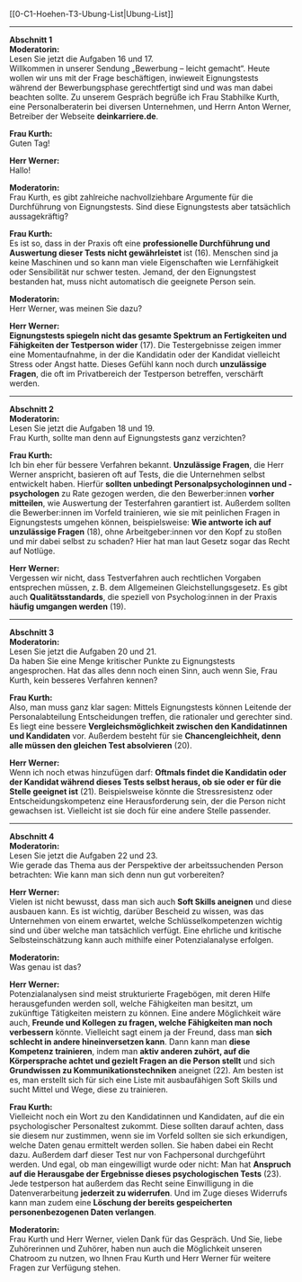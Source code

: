[[0-C1-Hoehen-T3-Ubung-List|Ubung-List]]

---

**Abschnitt 1**  
**Moderatorin:**  
Lesen Sie jetzt die Aufgaben 16 und 17.  
Willkommen in unserer Sendung „Bewerbung – leicht gemacht“. Heute wollen wir uns mit der Frage beschäftigen, inwieweit Eignungstests während der Bewerbungsphase gerechtfertigt sind und was man dabei beachten sollte. Zu unserem Gespräch begrüße ich Frau Stabhilke Kurth, eine Personalberaterin bei diversen Unternehmen, und Herrn Anton Werner, Betreiber der Webseite **deinkarriere.de**.  

**Frau Kurth:**  
Guten Tag!  

**Herr Werner:**  
Hallo!  

**Moderatorin:**  
Frau Kurth, es gibt zahlreiche nachvollziehbare Argumente für die Durchführung von Eignungstests. Sind diese Eignungstests aber tatsächlich aussagekräftig?  

**Frau Kurth:**  
Es ist so, dass in der Praxis oft eine **professionelle Durchführung und Auswertung dieser Tests nicht gewährleistet** ist (16). Menschen sind ja keine Maschinen und so kann man viele Eigenschaften wie Lernfähigkeit oder Sensibilität nur schwer testen. Jemand, der den Eignungstest bestanden hat, muss nicht automatisch die geeignete Person sein.  

**Moderatorin:**  
Herr Werner, was meinen Sie dazu?  

**Herr Werner:**  
**Eignungstests spiegeln nicht das gesamte Spektrum an Fertigkeiten und Fähigkeiten der Testperson wider** (17). Die Testergebnisse zeigen immer eine Momentaufnahme, in der die Kandidatin oder der Kandidat vielleicht Stress oder Angst hatte. Dieses Gefühl kann noch durch **unzulässige Fragen**, die oft im Privatbereich der Testperson betreffen, verschärft werden.  

---

**Abschnitt 2**  
**Moderatorin:**  
Lesen Sie jetzt die Aufgaben 18 und 19.  
Frau Kurth, sollte man denn auf Eignungstests ganz verzichten?  

**Frau Kurth:**  
Ich bin eher für bessere Verfahren bekannt. **Unzulässige Fragen**, die Herr Werner anspricht, basieren oft auf Tests, die die Unternehmen selbst entwickelt haben. Hierfür **sollten unbedingt Personalpsychologinnen und -psychologen** zu Rate gezogen werden, die den Bewerber:innen **vorher mitteilen**, wie Auswertung der Testerfahren garantiert ist. Außerdem sollten die Bewerber:innen im Vorfeld trainieren, wie sie mit peinlichen Fragen in Eignungstests umgehen können, beispielsweise: **Wie antworte ich auf unzulässige Fragen** (18), ohne Arbeitgeber:innen vor den Kopf zu stoßen und mir dabei selbst zu schaden? Hier hat man laut Gesetz sogar das Recht auf Notlüge.  

**Herr Werner:**  
Vergessen wir nicht, dass Testverfahren auch rechtlichen Vorgaben entsprechen müssen, z. B. dem Allgemeinen Gleichstellungsgesetz. Es gibt auch **Qualitätsstandards**, die speziell von Psycholog:innen in der Praxis **häufig umgangen werden** (19).  

---

**Abschnitt 3**  
**Moderatorin:**  
Lesen Sie jetzt die Aufgaben 20 und 21.  
Da haben Sie eine Menge kritischer Punkte zu Eignungstests angesprochen. Hat das alles denn noch einen Sinn, auch wenn Sie, Frau Kurth, kein besseres Verfahren kennen?  

**Frau Kurth:**  
Also, man muss ganz klar sagen: Mittels Eignungstests können Leitende der Personalabteilung Entscheidungen treffen, die rationaler und gerechter sind. Es liegt eine bessere **Vergleichsmöglichkeit zwischen den Kandidatinnen und Kandidaten** vor. Außerdem besteht für sie **Chancengleichheit, denn alle müssen den gleichen Test absolvieren** (20).  

**Herr Werner:**  
Wenn ich noch etwas hinzufügen darf: **Oftmals findet die Kandidatin oder der Kandidat während dieses Tests selbst heraus, ob sie oder er für die Stelle geeignet ist** (21). Beispielsweise könnte die Stressresistenz oder Entscheidungskompetenz eine Herausforderung sein, der die Person nicht gewachsen ist. Vielleicht ist sie doch für eine andere Stelle passender.  

---

**Abschnitt 4**  
**Moderatorin:**  
Lesen Sie jetzt die Aufgaben 22 und 23.  
Wie gerade das Thema aus der Perspektive der arbeitssuchenden Person betrachten: Wie kann man sich denn nun gut vorbereiten?  

**Herr Werner:**  
Vielen ist nicht bewusst, dass man sich auch **Soft Skills aneignen** und diese ausbauen kann. Es ist wichtig, darüber Bescheid zu wissen, was das Unternehmen von einem erwartet, welche Schlüsselkompetenzen wichtig sind und über welche man tatsächlich verfügt. Eine ehrliche und kritische Selbsteinschätzung kann auch mithilfe einer Potenzialanalyse erfolgen.  

**Moderatorin:**  
Was genau ist das?  

**Herr Werner:**  
Potenzialanalysen sind meist strukturierte Fragebögen, mit deren Hilfe herausgefunden werden soll, welche Fähigkeiten man besitzt, um zukünftige Tätigkeiten meistern zu können. Eine andere Möglichkeit wäre auch, **Freunde und Kollegen zu fragen, welche Fähigkeiten man noch verbessern** könnte. Vielleicht sagt einem ja der Freund, dass man **sich schlecht in andere hineinversetzen kann**. Dann kann man **diese Kompetenz trainieren**, indem man **aktiv anderen zuhört, auf die Körpersprache achtet und gezielt Fragen an die Person stellt** und sich **Grundwissen zu Kommunikationstechniken** aneignet (22). Am besten ist es, man erstellt sich für sich eine Liste mit ausbaufähigen Soft Skills und sucht Mittel und Wege, diese zu trainieren.  

**Frau Kurth:**  
Vielleicht noch ein Wort zu den Kandidatinnen und Kandidaten, auf die ein psychologischer Personaltest zukommt. Diese sollten darauf achten, dass sie diesem nur zustimmen, wenn sie im Vorfeld sollten sie sich erkundigen, welche Daten genau ermittelt werden sollen. Sie haben dabei ein Recht dazu. Außerdem darf dieser Test nur von Fachpersonal durchgeführt werden. Und egal, ob man eingewilligt wurde oder nicht: Man hat **Anspruch auf die Herausgabe der Ergebnisse dieses psychologischen Tests** (23). Jede testperson hat außerdem das Recht seine Einwilligung in die Datenverarbeitung **jederzeit zu widerrufen**. Und im Zuge dieses Widerrufs kann man zudem eine **Löschung der bereits gespeicherten personenbezogenen Daten verlangen**.  

**Moderatorin:**  
Frau Kurth und Herr Werner, vielen Dank für das Gespräch. Und Sie, liebe Zuhörerinnen und Zuhörer, haben nun auch die Möglichkeit unseren Chatroom zu nutzen, wo Ihnen Frau Kurth und Herr Werner für weitere Fragen zur Verfügung stehen.
